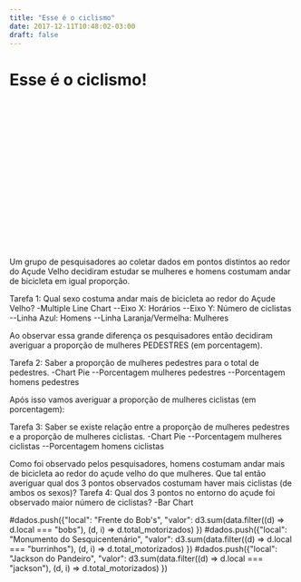 ```yaml
---
title: "Esse é o ciclismo"
date: 2017-12-11T10:48:02-03:00
draft: false
---
```


# Esse é o ciclismo!

<svg width="960" height="500"></svg>


Um grupo de pesquisadores ao coletar dados em pontos distintos ao redor do Açude Velho decidiram estudar se mulheres e homens costumam andar de bicicleta em igual proporção.

Tarefa 1: Qual sexo costuma andar mais de bicicleta ao redor do Açude Velho?
-Multiple Line Chart
--Eixo X: Horários
--Eixo Y: Número de ciclistas
--Linha Azul: Homens
--Linha Laranja/Vermelha: Mulheres



Ao observar essa grande diferença os pesquisadores então decidiram averiguar a proporção de mulheres PEDESTRES (em porcentagem).

Tarefa 2: Saber a proporção de mulheres pedestres para o total de pedestres.
-Chart Pie
--Porcentagem mulheres pedestres
--Porcentagem homens pedestres


<script src="https://d3js.org/d3.v4.min.js">

var svg = d3.select("svg"),
    width = +svg.attr("width"),
    height = +svg.attr("height"),
    radius = Math.min(width, height) / 2,
    g = svg.append("g").attr("transform", "translate(" + width / 2 + "," + height / 2 + ")");


function desenhaGrafico(data) {
  var color = ["#98abc5", "#8a89a6", "#7b6888", "#6b486b", "#a05d56", "#d0743c", "#ff8c00"];

  var pie = d3.pie()
      .sort(null)
      .value(function(d) { return d; });

  var path = d3.arc()
      .outerRadius(radius - 10)
      .innerRadius(0);

  var label = d3.arc()
      .outerRadius(radius - 40)
      .innerRadius(radius - 40);

  D = {
      slice1:d3.sum(data, function(d){return parseFloat(d.mulheres_pedestres);}),
      slice2:d3.sum(data, function(d){return parseFloat(d.homens_pedestres);})
  }


}



d3.csv("../dados/dados.csv", function(data) {
    desenhaGrafico(data);
});

</script>



Após isso vamos averiguar a proporção de mulheres ciclistas (em porcentagem):

Tarefa 3: Saber se existe relação entre a proporção de mulheres pedestres e a proporção de mulheres ciclistas.
-Chart Pie
--Porcentagem mulheres ciclistas
--Porcentagem homens ciclistas


Como foi observado pelos pesquisadores, homens costumam andar mais de bicicleta ao redor do açude velho do que mulheres. Que tal então averiguar qual dos 3 pontos observados costumam haver mais ciclistas (de ambos os sexos)?
Tarefa 4: Qual dos 3 pontos no entorno do açude foi observado maior número de ciclistas?
-Bar Chart

#dados.push({"local": "Frente do Bob's", "valor": d3.sum(data.filter((d) => d.local === "bobs"), (d, i) => d.total_motorizados) })
#dados.push({"local": "Monumento do Sesquicentenário", "valor": d3.sum(data.filter((d) => d.local === "burrinhos"), (d, i) => d.total_motorizados) })
#dados.push({"local": "Jackson do Pandeiro", "valor": d3.sum(data.filter((d) => d.local === "jackson"), (d, i) => d.total_motorizados) })
